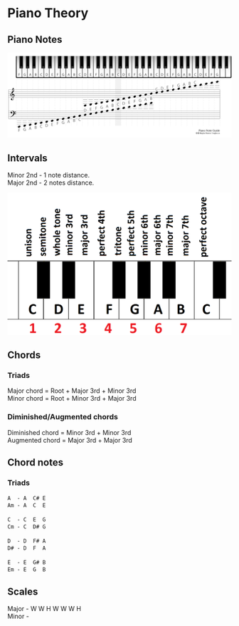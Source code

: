 # Piano Theory

## Piano Notes

![](img/piano_notes.PNG)  


## Intervals

Minor 2nd - 1 note distance.  
Major 2nd - 2 notes distance.  

![](img/intervals.PNG)

## Chords

### Triads
Major chord = Root + Major 3rd + Minor 3rd  
Minor chord = Root + Minor 3rd + Major 3rd  

### Diminished/Augmented chords
Diminished chord = Minor 3rd + Minor 3rd      
Augmented chord = Major 3rd + Major 3rd      


## Chord notes

### Triads
```
A  - A  C# E  
Am - A  C  E  
 
C  - C  E  G     
Cm - C  D# G     

D  - D  F# A   
D# - D  F  A   

E  - E  G# B   
Em - E  G  B   
```

## Scales

Major - W W H W W W H  
Minor - 